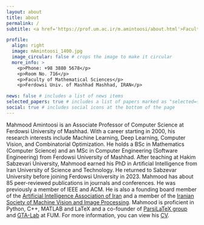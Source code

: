 ```yaml
---
layout: about
title: about
permalink: /
subtitle: <a href='https://prof.um.ac.ir/m.amintoosi/about.html'>Faculty of Mathematical Sciences</a>. Ferdowsi University of Mashhad.

profile:
  align: right
  image: mAmintoosi_1400.jpg
  image_circular: false # crops the image to make it circular
  more_info: >
    <p>Phone: +98 3880 5678</p>
    <p>Room No. 716</p>
    <p>Faculty of Mathematical Sciences</p>
    <p>Ferdowsi Univ. of Mashhad Mashhad, IRAN</p>

news: false # includes a list of news items
selected_papers: true # includes a list of papers marked as "selected={true}"
social: true # includes social icons at the bottom of the page
---
```


Mahmood Amintoosi is an Associate Professor of Computer Science at Ferdowsi University of Mashhad. With a career starting in 2000, his research interests include Machine Learning, Deep Learning, Computer Vision, and Combinatorial Optimization. He holds a BSc in Mathematics (Computer Science) and an MSc in Computer Engineering (Software Engineering) from Ferdowsi University of Mashhad.
After teaching at Hakim Sabzevari University, Mahmood earned his PhD in Artificial Intelligence from Iran University of Science and Technology. He returned to Sabzevar University before joining Ferdowsi University in 2023. Mahmood has about 85 peer-reviewed publications in journals and conferences. He was previously a member of IEEE and ACM. He is also a founding board member of the [Artificial Intelligence Association of Iran](http://www.iranAIAI.ir/) and a member of the [Iranian Society of Machine Vision and Image Processing](http://www.ismvip.ir/). Mahmood is proficient in Python, C++, MATLAB and LaTeX and a co-founder of [ParsiLaTeX group](http://www.parsilatex.com) and [GTA-Lab](https://gta-lab.github.io/people/) at FUM. For more information, you can view his [CV](https://github.com/mamintoosi/CV/raw/master/en/Amintoosi_CV_en.pdf).
